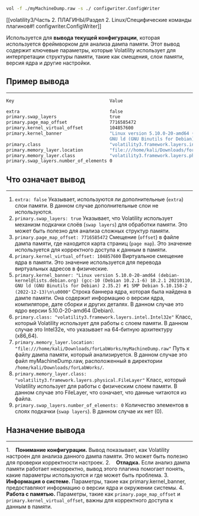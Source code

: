 ```bash
vol -f ./myMachineDump.raw -s ./ configwriter.ConfigWriter
```
[[volatility3/Часть 2. ПЛАГИНЫ/Раздел 2. Linux/Специфические команды плагинов#! configwriter.ConfigWriter]]

Используется для **вывода текущей конфигурации**, которая используется фреймворком для анализа дампа памяти. Этот вывод содержит ключевые параметры, которые Volatility использует для интерпретации структуры памяти, такие как смещения, слои памяти, версия ядра и другие настройки.
## Пример вывода
___
```bash
Key                                    Value

extra                                  false
primary.swap_layers                    true
primary.page_map_offset                7716585472
primary.kernel_virtual_offset          104857600
primary.kernel_banner                  "Linux version 5.10.0-20-amd64 (debian-kernel@lists.debian.org) (gcc-10 (Debian 10.2.1-6) 10.2.1 20210110, 
									   GNU ld (GNU Binutils for Debian) 2.35.2) #1 SMP Debian 5.10.158-2 (2022-12-13)\n\u0000"
primary.class                          "volatility3.framework.layers.intel.Intel32e"
primary.memory_layer.location          "file:///home/kali/Downloads/forLabWorks/myMachineDump.raw"
primary.memory_layer.class             "volatility3.framework.layers.physical.FileLayer"
primary.swap_layers.number_of_elements 0
```
## Что означает вывод
___
1. `extra: false`
	Указывает, используются ли дополнительные (`extra`) слои памяти. В данном случае дополнительные слои не используются.
2. `primary.swap_layers: true`
	Указывает, что Volatility использует механизм подкачки слоёв (`swap layers`) для обработки памяти. Это может быть полезно для анализа сложных структур памяти.
3. `primary.page_map_offset: 7716585472`
	Смещение (`offset`) в файле дампа памяти, где находится карта страниц (`page map`). Это значение используется для корректного доступа к данным в памяти.
4. `primary.kernel_virtual_offset: 104857600`
	Виртуальное смещение ядра в памяти. Это значение используется для перевода виртуальных адресов в физические.
5. `primary.kernel_banner: "Linux version 5.10.0-20-amd64 (debian-kernel@lists.debian.org) (gcc-10 (Debian 10.2.1-6) 10.2.1 20210110, GNU ld (GNU Binutils for Debian) 2.35.2) #1 SMP Debian 5.10.158-2 (2022-12-13)\n\u0000"`
	Строка баннера ядра, которая была найдена в дампе памяти. Она содержит информацию о версии ядра, компиляторе, дате сборки и других деталях. В данном случае это ядро версии 5.10.0-20-amd64 (Debian).
6. `primary.class: "volatility3.framework.layers.intel.Intel32e"`
	Класс, который Volatility использует для работы с слоем памяти. В данном случае это Intel32e, что указывает на 64-битную архитектуру (x86_64).
7. `primary.memory_layer.location: "file:///home/kali/Downloads/forLabWorks/myMachineDump.raw"`
	Путь к файлу дампа памяти, который анализируется. В данном случае это файл myMachineDump.raw, расположенный в директории `/home/kali/Downloads/forLabWorks/`.
8. `primary.memory_layer.class: "volatility3.framework.layers.physical.FileLayer"`
	Класс, который Volatility использует для работы с физическим слоем памяти. В данном случае это FileLayer, что означает, что данные читаются из файла.
9. `primary.swap_layers.number_of_elements: 0`
	Количество элементов в слоях подкачки (`swap layers`). В данном случае их нет (0).
## Назначение вывода
___
1.    **Понимание конфигурации.** Вывод показывает, как Volatility настроен для анализа данного дампа памяти. Это может быть полезно для проверки корректности настроек.
2.    **Отладка.** Если анализ дампа памяти работает некорректно, вывод этого плагина помогает понять, какие параметры используются и где может быть проблема.
3.    **Информация о системе.** Параметры, такие как primary.kernel_banner, предоставляют информацию о версии ядра и окружении системы.
4.    **Работа с памятью.** Параметры, такие как `primary.page_map_offset` и `primary.kernel_virtual_offset`, важны для корректного доступа к данным в памяти.